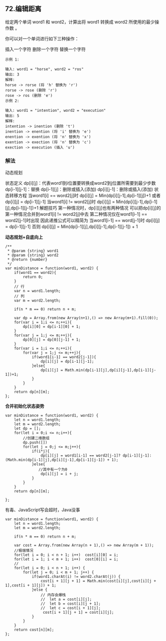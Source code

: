 
## 72.编辑距离
给定两个单词 word1 和 word2，计算出将 word1 转换成 word2 所使用的最少操作数 。

你可以对一个单词进行如下三种操作：

插入一个字符
删除一个字符
替换一个字符
```
示例 1:

输入: word1 = "horse", word2 = "ros"
输出: 3
解释: 
horse -> rorse (将 'h' 替换为 'r')
rorse -> rose (删除 'r')
rose -> ros (删除 'e')
示例 2:

输入: word1 = "intention", word2 = "execution"
输出: 5
解释: 
intention -> inention (删除 't')
inention -> enention (将 'i' 替换为 'e')
enention -> exention (将 'n' 替换为 'x')
exention -> exection (将 'n' 替换为 'c')
exection -> execution (插入 'u')
```
### 解法
动态规划<br/>

状态定义
dp[i][j]：代表word1到i位置要转换成word2到j位置所需要到最少步数
dp[i-1][j-1]：替换
dp[i-1][j]：删除或插入(添加)
dp[i][j-1]：删除或插入(添加)
状态转移方程
当word1[i] == word2[j]时
dp[i][j] = Min(dp[i][j-1],dp[i-1][j])+1 或者
dp[i][j] = dp[i-1][j-1]
当word1[i] != word2[j]时
dp[i][j] = Min(dp[i][j-1],dp[i-1][j],dp[i-1][j-1])+1
解题技巧
第一种情况时，dp[i][j]也有两种情况
可以把dp[i][j]的第一种情况合并到word1[i] != word2[j]中去
第二种情况仅在word1[i-1] == word2[j-1]时出现
因此递推公式可以精简为
当word1[i-1] == word[j-1]时
dp[i][j] = dp[i-1][j-1]
否则
dp[i][j] = Min(dp[i-1][j],dp[i][j-1],dp[i-1][j-1]) + 1

**动态规划+自底向上**
```
/**
 * @param {string} word1
 * @param {string} word2
 * @return {number}
 */
var minDistance = function(word1, word2) {
    if(word1 == word2){
        return 0;
    }
    // 行
    var n = word1.length;
    // 列
    var m = word2.length;
    
    if(n * m == 0) return n + m;
    
    var dp = Array.from(new Array(n+1),() => new Array(m+1).fill(0));
    for(var i = 1;i <= n;++i){
        dp[i][0] = dp[i-1][0] + 1;
    }
    for(var j = 1;j <= m;++j){
        dp[0][j] = dp[0][j-1] + 1;
    }
    for(var i = 1;i <= n;++i){
        for(var j = 1;j <= m;++j){
            if(word1[i-1] == word2[j-1]){
                dp[i][j] = dp[i-1][j-1];
            }else{
                dp[i][j] = Math.min(dp[i-1][j],dp[i][j-1],dp[i-1][j-1])+1;
            }
        }
    }
    return dp[n][m];
};
```

**合并初始化状态姿势**
```
var minDistance = function(word1, word2) {
    let n = word1.length;
    let m = word2.length;
    let dp = [];
    for(let i = 0;i <= n;i++){
        //创建二维数组
        dp.push([])
        for(let j = 0;j <= m;j++){
            if(i*j){
                dp[i][j] = word1[i-1] == word2[j-1]? dp[i-1][j-1]: (Math.min(dp[i-1][j],dp[i][j-1],dp[i-1][j-1]) + 1);
            }else{
               //其中有一个为0
                dp[i][j] = i + j;
            }
        }
    }
    return dp[n][m];

};
```

有毒、JavaScript写会超时，Java没事
```
var minDistance = function(word1, word2) {
    let n = word1.length;
    let m = word2.length;

    if(n * m == 0) return n + m;

    var cost = Array.from(new Array(n + 1),() => new Array(m + 1));
    //极端情况
    for(let i = 0; i < n + 1; i++)  cost[i][0] = i;
    for(let i = 1; i < m + 1; i++)  cost[0][i] = i;
    //
    for(let i = 0; i < n + 1; i++) {
        for(let j = 0; i < m + 1; j++) {
            if(word1.charAt(i) != word2.charAt(j)) {
                cost[i + 1][j + 1] = Math.min(cost[i][j],cost[i][j + 1],cost[i + 1][j]) + 1;
            }else {
                // 内存会爆栈
                //  let a = cost[i][j];
                //  let b = cost[i][j + 1];
                //  let c = cost[i + 1][j];
                 cost[i + 1][j + 1] = cost[i][j];
            }
        }
    }
    return cost[n][m];
};
```


